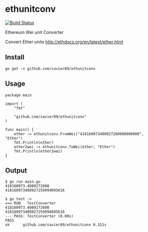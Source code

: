 # ethunitconv
[![Build Status](https://travis-ci.org/savier89/ethunitconv.svg?branch=master)](https://travis-ci.org/savier89/ethunitconv)

Ethereum Wei unit Converter

Convert Ether units http://ethdocs.org/en/latest/ether.html

## Install

    go get -v github.com/savier89/ethunitconv


## Usage

```
package main

import (
	"fmt"

	"github.com/savier89/ethunitconv"
)

func main() {
	ether := ethunitconv.FromWei("418160973408927260000000000", "Ether")
	fmt.Println(ether)
	ether2wei := ethunitconv.ToWei(ether, "Ether")
	fmt.Println(ether2wei)
}
```

## Output
```
$ go run main.go
418160973.4089272600
418160973408927259994095616

$ go test -v
=== RUN   TestConverter
418160973.4089272600
418160973408927259994095616
--- PASS: TestConverter (0.00s)
PASS
ok      github.com/savier89/ethunitconv 0.151s

```
